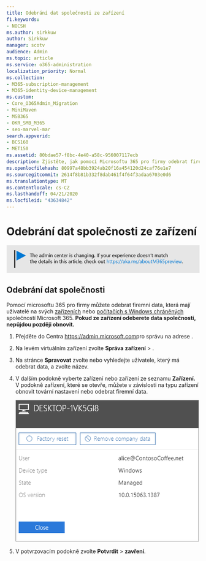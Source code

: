 ```yaml
---
title: Odebrání dat společnosti ze zařízení
f1.keywords:
- NOCSH
ms.author: sirkkuw
author: Sirkkuw
manager: scotv
audience: Admin
ms.topic: article
ms.service: o365-administration
localization_priority: Normal
ms.collection:
- M365-subscription-management
- M365-identity-device-management
ms.custom:
- Core_O365Admin_Migration
- MiniMaven
- MSB365
- OKR_SMB_M365
- seo-marvel-mar
search.appverid:
- BCS160
- MET150
ms.assetid: 80bdae57-f8bc-4e40-a58c-956007117ecb
description: Zjistěte, jak pomocí Microsoftu 365 pro firmy odebrat firemní data, která mají uživatelé na svých zařízeních nebo počítačích s Windows.
ms.openlocfilehash: 80997a48bb3924ab20f16a454120d24caf76e1e7
ms.sourcegitcommit: 2614f8b81b332f8dab461f4f64f3adaa6703e0d6
ms.translationtype: MT
ms.contentlocale: cs-CZ
ms.lasthandoff: 04/21/2020
ms.locfileid: "43634842"
---
```

# <a name="remove-company-data-from-devices"></a>Odebrání dat společnosti ze zařízení

[![Popis s informacemi o tom, jak se mění centrum pro správu. Další podrobnosti najdete na aka.ms/aboutM365preview.](../media/m365admincenterchanging.png)](https://docs.microsoft.com/office365/admin/microsoft-365-admin-center-preview)

## <a name="remove-company-data"></a>Odebrání dat společnosti

Pomocí microsoftu 365 pro firmy můžete odebrat firemní data, která mají uživatelé na svých [zařízeních](app-protection-settings-for-android-and-ios.md) nebo [počítačích s Windows chráněných](protection-settings-for-windows-10-devices.md) společností Microsoft 365. **Pokud ze zařízení odeberete data společnosti, nepůjdou později obnovit.** 
  
1. Přejděte do Centra <a href="https://go.microsoft.com/fwlink/p/?linkid=837890" target="_blank">https://admin.microsoft.com</a>pro správu na adrese .
    
2. Na levém virtuálním zařízení zvolte **Správa** **zařízení** \> .  
  
3. Na stránce **Spravovat** zvolte nebo vyhledejte uživatele, který má odebrat data, a zvolte název. 
    
4. V dalším podokně vyberte zařízení nebo zařízení ze seznamu **Zařízení.** V podokně zařízení, které se otevře, můžete v závislosti na typu zařízení obnovit tovární nastavení nebo odebrat firemní data. 
    
    ![V podokně odebrat firemní data vyberte zařízení, ze kterého chcete data odebrat.](../media/resetorremove.png)
  
5. V potvrzovacím podokně zvolte **Potvrdit** \> **zavření**.
    


